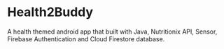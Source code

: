# Health2Buddy
A health themed android app that built with Java, Nutritionix API, Sensor, Firebase Authentication and Cloud Firestore database.
